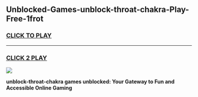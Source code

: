 
## Unblocked-Games-unblock-throat-chakra-Play-Free-1frot
<h3>
<a href="https://premium76.site?title=unblock-throat-chakra&ref=12A">CLICK TO PLAY</a></h3>
<hr>

<h3>
<a href="https://premium76.site?title=unblock-throat-chakra&ref=12A">CLICK 2 PLAY</a>
  
</h3>

<a href="https://premium76.site?title=unblock-throat-chakra&ref=12A"><img src="https://clearcache.store/games.png"></a>


**unblock-throat-chakra games unblocked: Your Gateway to Fun and Accessible Online Gaming**
